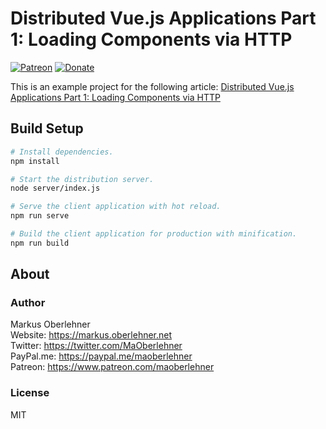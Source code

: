 # Distributed Vue.js Applications Part 1: Loading Components via HTTP

[![Patreon](https://img.shields.io/badge/patreon-donate-blue.svg)](https://www.patreon.com/maoberlehner)
[![Donate](https://img.shields.io/badge/Donate-PayPal-blue.svg)](https://paypal.me/maoberlehner)

This is an example project for the following article: [Distributed Vue.js Applications Part 1: Loading Components via HTTP](https://markus.oberlehner.net/blog/distributed-vue-applications-loading-components-via-http/)

## Build Setup

```bash
# Install dependencies.
npm install

# Start the distribution server.
node server/index.js

# Serve the client application with hot reload.
npm run serve

# Build the client application for production with minification.
npm run build
```

## About

### Author

Markus Oberlehner  
Website: https://markus.oberlehner.net  
Twitter: https://twitter.com/MaOberlehner  
PayPal.me: https://paypal.me/maoberlehner  
Patreon: https://www.patreon.com/maoberlehner

### License

MIT
